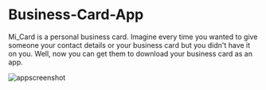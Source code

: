 # Business-Card-App
Mi_Card is a personal business card. Imagine every time you wanted to give someone your contact details or your business card but you didn't have it on you. Well, now you can get them to download your business card as an app.

![appscreenshot](https://user-images.githubusercontent.com/65228969/82124394-732a0180-97bc-11ea-91c8-51a35a1dc657.jpeg)

